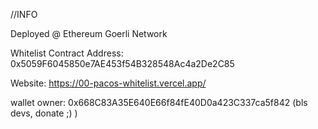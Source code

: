 //INFO

Deployed @ Ethereum Goerli Network

Whitelist Contract Address: 0x5059F6045850e7AE453f54B328548Ac4a2De2C85

Website: https://00-pacos-whitelist.vercel.app/

wallet owner: 0x668C83A35E640E66f84fE40D0a423C337ca5f842   (bls devs, donate ;) )
